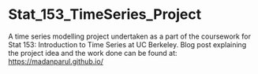 # Stat_153_TimeSeries_Project
A time series modelling project undertaken as a part of the coursework for Stat 153: Introduction to Time Series at UC Berkeley. Blog post explaining the project idea and the work done can be found at: https://madanparul.github.io/

